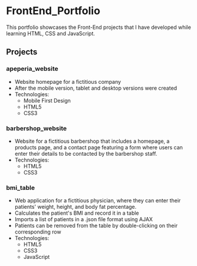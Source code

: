 # FrontEnd_Portfolio
This portfolio showcases the Front-End projects that I have developed while learning HTML, CSS and JavaScript.

## Projects
### apeperia_website
- Website homepage for a fictitious company
- After the mobile version, tablet and desktop versions were created 
- Technologies: 
  - Mobile First Design
  - HTML5
  - CSS3

### barbershop_website
- Website for a fictitious barbershop that includes a homepage, a products page, and a contact page featuring a form where users can enter their details to be contacted by the barbershop staff.
- Technologies: 
  - HTML5
  - CSS3

### bmi_table
- Web application for a fictitious physician, where they can enter their patients' weight, height, and body fat percentage. 
- Calculates the patient's BMI and record it in a table
- Imports a list of patients in a .json file format using AJAX
- Patients can be removed from the table by double-clicking on their corresponding row
- Technologies: 
  - HTML5
  - CSS3
  - JavaScript

